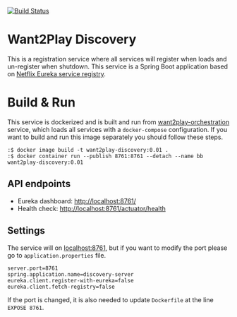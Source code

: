 [![Build Status](https://travis-ci.org/maguero/want2play-discovery.svg?branch=master)](https://travis-ci.org/maguero/want2play-discovery)
# Want2Play Discovery

This is a registration service where all services will register when loads and un-register when shutdown. This service is a Spring Boot application based on [Netflix Eureka service registry](https://spring.io/guides/gs/service-registration-and-discovery/).

# Build & Run

This service is dockerized and is built and run from [want2play-orchestration](https://github.com/maguero/want2play-orchestration) service, which loads all services with a `docker-compose` configuration. If you want to build and run this image separately you should follow these steps.

```
:$ docker image build -t want2play-discovery:0.01 .
:$ docker container run --publish 8761:8761 --detach --name bb want2play-discovery:0.01
```

## API endpoints
* Eureka dashboard: [http://localhost:8761/](http://localhost:8761/)
* Health check: [http://localhost:8761/actuator/health](http://localhost:8761/actuator/health)

## Settings

The service will on [localhost:8761](http://localhost:8761/), but if you want to modify the port please go to `application.properties` file.

```
server.port=8761
spring.application.name=discovery-server
eureka.client.register-with-eureka=false
eureka.client.fetch-registry=false
```

If the port is changed, it is also needed to update `Dockerfile` at the line `EXPOSE 8761`.